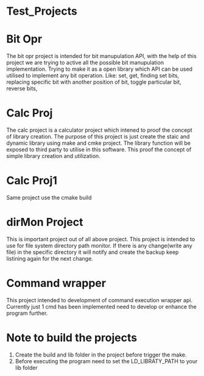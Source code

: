 # Test_Projects
# Bit Opr
  The bit opr project is intended for bit manupulation API, with the help of this project we are trying to active all the possible bit manupulation implementation. 
  Trying to make it as a open library which API can be used utilised to implement any bit operation. 
  Like: set, get, finding set bits, replacing specific bit with another position of bit, toggle particular bit, reverse bits,
   

# Calc Proj
  The calc project is a calculator project which intened to proof the concept of library creation. The purpose of this project is just create the staic and dynamic library using make and cmke project. The library function will be exposed to third party to utilise in this software. This proof the concept of simple library creation and utilization.

# Calc Proj1
  Same project use the cmake build

# dirMon Project
  This is important project out of all above project. This project is intended to use for file system directory path monitor. 
  If there is any change(write any file) in the specific directory it will notify and create the backup keep listining again for the next change.

# Command wrapper
  This project intended to development of command execution wrapper api. Currently just 1 cmd has been implemented need
  to develop or enhance the program further. 

# Note to build the projects
  1. Create the build and lib folder in the project before trigger the make.
  2. Before executing the program need to set the LD_LIBRATY_PATH to your lib folder
